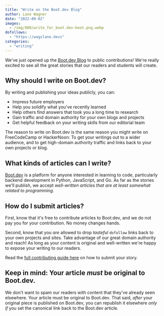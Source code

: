 ```yaml
---
title: "Write on the Boot.dev Blog"
author: Lane Wagner
date: "2022-09-02"
images:
  - /img/800/write_for_boot.dev-boot.png.webp
dofollows:
  - "https://wagslane.devs"
categories:
  - "writing"
---
```


We've just opened up the [Boot.dev Blog](/) to public contributions! We're really excited to see all the great stories that our readers and students will create.

## Why should I write on Boot.dev?

By writing and publishing your ideas publicly, you can:

* Impress future employers
* Help you solidify what you've recently learned
* Help others find answers that took you a long time to research
* Gain traffic and domain authority for your own blogs and projects
* Get helpful feedback on your writing skills from our editorial team

The reason to write on Boot.dev is the same reason you might write on FreeCodeCamp or HackerNoon: To get your writings out to a wider audience, and to get high-domain authority traffic and links back to your own projects or blog.

## What kinds of articles can I write?

[Boot.dev](https://boot.dev) is a platform for anyone interested in learning to code, particularly backend development in Python, JavaScript, and Go. As far as the stories we'll publish, we accept *well-written articles that are at least somewhat related to programming*.

## How do I submit articles?

First, know that it's free to contribute articles to Boot.dev, and we do not pay you for your contribution. No money changes hands.

Second, know that you *are* allowed to drop *tasteful* `dofollow` links back to your own projects and sites. Take advantage of our great domain authority and reach! As long as your content is original and well-written we're happy to expose your writing to our readers.

Read the [full contributing guide here](https://github.com/bootdotdev/blog/blob/main/CONTRIBUTING.md) on how to submit your story.

## Keep in mind: Your article *must* be original to Boot.dev.

We don't want to spam our readers with content that they've already seen elsewhere. Your article must be original to Boot.dev. That said, *after* your original piece is published on Boot.dev, you can republish it elsewhere *only if* you set the canonical link back to the Boot.dev article.
